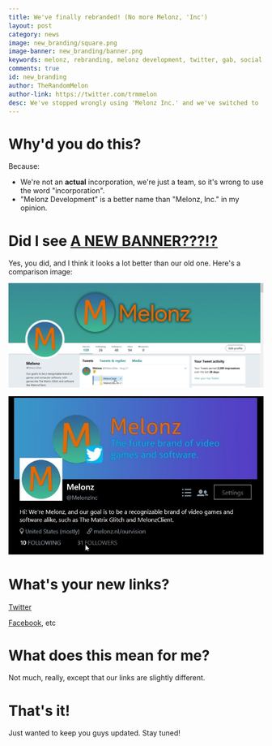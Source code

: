```yaml
---
title: We've finally rebranded! (No more Melonz, 'Inc')
layout: post
category: news
image: new_branding/square.png
image-banner: new_branding/banner.png
keywords: melonz, rebranding, melonz development, twitter, gab, social media, branding
comments: true
id: new_branding
author: TheRandomMelon
author-link: https://twitter.com/trmmelon
desc: We've stopped wrongly using 'Melonz Inc.' and we've switched to 'Melonz Development'. Learn more.
---
```


# Why'd you do this?
Because:

- We're not an **actual** incorporation, we're just a team, so it's wrong to use the word "incorporation".
- "Melonz Development" is a better name than "Melonz, Inc." in my opinion.

# Did I see <b><u>A NEW BANNER???!?</u></b>
Yes, you did, and I think it looks a lot better than our old one. Here's a comparison image:

![Our all-new Twitter banner. It's much cleaner than the old one.](/img/posts/new_branding/newbanner.png)

![OThis one's extremely cluttered, and just tells you what you can already read in our bio.](/img/posts/new_branding/oldbanner.jpg)

# What's your new links?
[Twitter](https://twitter.com/MelonzDev)

[Facebook](https://facebook.com/MelonzDev), etc

# What does this mean for me?
Not much, really, except that our links are slightly different.

# That's it!
Just wanted to keep you guys updated. Stay tuned!
